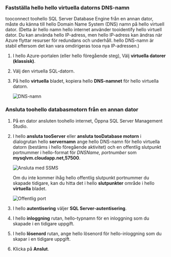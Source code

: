 ### <a name="determine-hello-dns-name-of-hello-virtual-machine"></a>Fastställa hello hello virtuella datorns DNS-namn
tooconnect toohello SQL Server Database Engine från en annan dator, måste du känna till hello Domain Name System (DNS) namn på hello virtuell dator. (Detta är hello namn hello internet använder tooidentify hello virtuell dator. Du kan använda hello IP-adress, men hello IP-adress kan ändras när Azure flyttar resurser för redundans och underhåll. hello DNS-namn är stabil eftersom det kan vara omdirigeras tooa nya IP-adressen.)  

1. I hello Azure-portalen (eller hello föregående steg), Välj **virtuella datorer (klassisk)**.
2. Välj den virtuella SQL-datorn.
3. På hello **virtuella** bladet, kopiera hello **DNS-namnet** för hello virtuella datorn.
   
    ![DNS-namn](./media/virtual-machines-sql-server-connection-steps/sql-vm-dns-name.png)

### <a name="connect-toohello-database-engine-from-another-computer"></a>Ansluta toohello databasmotorn från en annan dator
1. På en dator ansluten toohello internet, Öppna SQL Server Management Studio.
2. I hello **ansluta tooServer** eller **ansluta tooDatabase motorn** i dialogrutan hello **servernamn** ange hello DNS-namn för hello virtuella datorn (bestäms i hello föregående aktivitet) och en offentlig slutpunkt portnummer i hello-format för *DNSName, portnumber* som **mysqlvm.cloudapp.net,57500**.
   
    ![Ansluta med SSMS](./media/virtual-machines-sql-server-connection-steps/33Connect-SSMS.png)
   
    Om du inte kommer ihåg hello offentlig slutpunkt portnummer du skapade tidigare, kan du hitta det i hello **slutpunkter** område i hello **virtuella** bladet.
   
    ![Offentlig port](./media/virtual-machines-sql-server-connection-steps/sql-vm-port-number.png)
3. I hello **autentisering** väljer **SQL Server-autentisering**.
4. I hello **inloggning** rutan, hello-typnamn för en inloggning som du skapade i en tidigare uppgift.
5. I hello **lösenord** rutan, ange hello lösenord för hello-inloggning som du skapar i en tidigare uppgift.
6. Klicka på **Anslut**.

